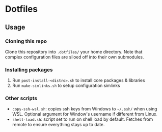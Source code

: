# Dotfiles

## Usage

### Cloning this repo

Clone this repository into `.dotfiles/` your home directory. Note that complex configuration files are siloed off into their own submodules. 

### Installing packages

1. Run `post-install-<distro>.sh` to install core packages & libraries
2. Run `make-simlinks.sh` to setup configuration simlinks

### Other scripts

- `copy-ssh-wsl.sh`: copies ssh keys from Windows to `~/.ssh/` when using WSL. Optional argument for Window's username if different from Linux.
- `shell-load.sh`: script set to run on shell load by default. Fetches from remote to ensure everything stays up to date.


